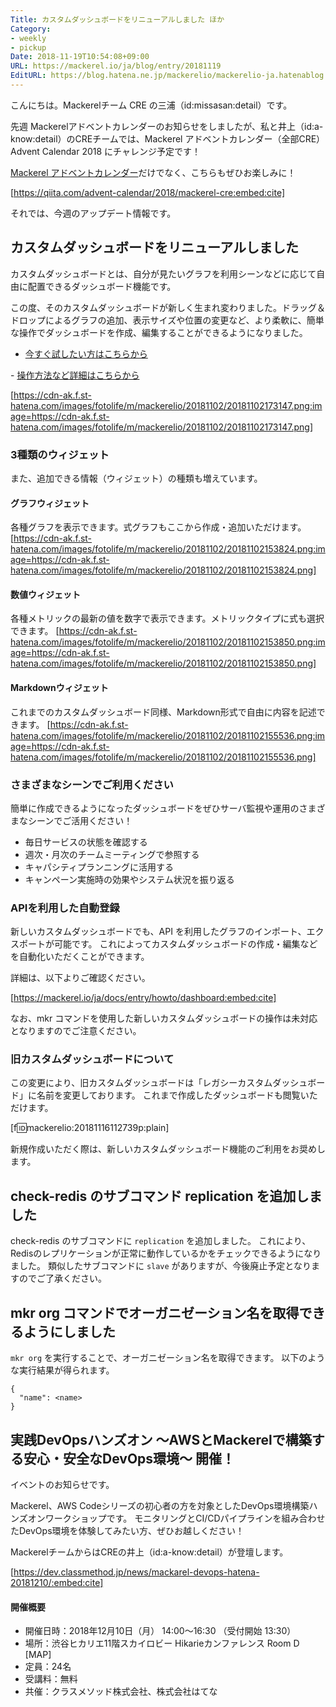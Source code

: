 ```yaml
---
Title: カスタムダッシュボードをリニューアルしました ほか
Category:
- weekly
- pickup
Date: 2018-11-19T10:54:08+09:00
URL: https://mackerel.io/ja/blog/entry/20181119
EditURL: https://blog.hatena.ne.jp/mackerelio/mackerelio-ja.hatenablog.mackerel.io/atom/entry/10257846132670242234
---
```


こんにちは。Mackerelチーム CRE の三浦（id:missasan:detail）です。

先週 Mackerelアドベントカレンダーのお知らせをしましたが、私と井上（id:a-know:detail）のCREチームでは、Mackerel アドベントカレンダー（全部CRE） Advent Calendar 2018 にチャレンジ予定です！

[Mackerel アドベントカレンダー](https://qiita.com/advent-calendar/2018/mackerel)だけでなく、こちらもぜひお楽しみに！

[https://qiita.com/advent-calendar/2018/mackerel-cre:embed:cite]

それでは、今週のアップデート情報です。

## カスタムダッシュボードをリニューアルしました

カスタムダッシュボードとは、自分が見たいグラフを利用シーンなどに応じて自由に配置できるダッシュボード機能です。

この度、そのカスタムダッシュボードが新しく生まれ変わりました。ドラッグ＆ドロップによるグラフの追加、表示サイズや位置の変更など、より柔軟に、簡単な操作でダッシュボードを作成、編集することができるようになりました。

- <a href="https://mackerel.io/my/dashboards/-/new">今すぐ試したい方はこちらから
</a>
- <a href="https://mackerel.io/ja/docs/entry/howto/dashboard">操作方法など詳細はこちらから
</a>

[https://cdn-ak.f.st-hatena.com/images/fotolife/m/mackerelio/20181102/20181102173147.png:image=https://cdn-ak.f.st-hatena.com/images/fotolife/m/mackerelio/20181102/20181102173147.png]

### 3種類のウィジェット
また、追加できる情報（ウィジェット）の種類も増えています。

#### グラフウィジェット
各種グラフを表示できます。式グラフもここから作成・追加いただけます。
[https://cdn-ak.f.st-hatena.com/images/fotolife/m/mackerelio/20181102/20181102153824.png:image=https://cdn-ak.f.st-hatena.com/images/fotolife/m/mackerelio/20181102/20181102153824.png]

#### 数値ウィジェット
各種メトリックの最新の値を数字で表示できます。メトリックタイプに式も選択できます。
[https://cdn-ak.f.st-hatena.com/images/fotolife/m/mackerelio/20181102/20181102153850.png:image=https://cdn-ak.f.st-hatena.com/images/fotolife/m/mackerelio/20181102/20181102153850.png]

#### Markdownウィジェット
これまでのカスタムダッシュボード同様、Markdown形式で自由に内容を記述できます。
[https://cdn-ak.f.st-hatena.com/images/fotolife/m/mackerelio/20181102/20181102155536.png:image=https://cdn-ak.f.st-hatena.com/images/fotolife/m/mackerelio/20181102/20181102155536.png]

### さまざまなシーンでご利用ください

簡単に作成できるようになったダッシュボードをぜひサーバ監視や運用のさまざまなシーンでご活用ください！

- 毎日サービスの状態を確認する
- 週次・月次のチームミーティングで参照する
- キャパシティプランニングに活用する
- キャンペーン実施時の効果やシステム状況を振り返る

### APIを利用した自動登録

新しいカスタムダッシュボードでも、API を利用したグラフのインポート、エクスポートが可能です。
これによってカスタムダッシュボードの作成・編集などを自動化いただくことができます。

詳細は、以下よりご確認ください。

[https://mackerel.io/ja/docs/entry/howto/dashboard:embed:cite]

なお、mkr コマンドを使用した新しいカスタムダッシュボードの操作は未対応となりますのでご注意ください。

### 旧カスタムダッシュボードについて

この変更により、旧カスタムダッシュボードは「レガシーカスタムダッシュボード」に名前を変更しております。
これまで作成したダッシュボードも閲覧いただけます。

[f:id:mackerelio:20181116112739p:plain]

新規作成いただく際は、新しいカスタムダッシュボード機能のご利用をお奨めします。

## check-redis のサブコマンド replication を追加しました

check-redis のサブコマンドに `replication` を追加しました。
これにより、Redisのレプリケーションが正常に動作しているかをチェックできるようになりました。
類似したサブコマンドに `slave` がありますが、今後廃止予定となりますのでご了承ください。

## mkr org コマンドでオーガニゼーション名を取得できるようにしました

`mkr org` を実行することで、オーガニゼーション名を取得できます。
以下のような実行結果が得られます。

```
{
  "name": <name>
}
``` 

## 実践DevOpsハンズオン 〜AWSとMackerelで構築する安心・安全なDevOps環境〜 開催！

イベントのお知らせです。

Mackerel、AWS Codeシリーズの初心者の方を対象としたDevOps環境構築ハンズオンワークショップです。
モニタリングとCI/CDパイプラインを組み合わせたDevOps環境を体験してみたい方、ぜひお越しください！

MackerelチームからはCREの井上（id:a-know:detail）が登壇します。

[https://dev.classmethod.jp/news/mackarel-devops-hatena-20181210/:embed:cite]

#### 開催概要

- 開催日時：2018年12月10日（月） 14:00〜16:30 （受付開始 13:30）
- 場所：渋谷ヒカリエ11階スカイロビー Hikarieカンファレンス Room D [MAP]
- 定員：24名
- 受講料：無料
- 共催：クラスメソッド株式会社、株式会社はてな
